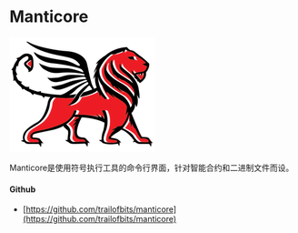 # Manticore

[![&#x56FE;&#x7247;alt](../../.gitbook/assets/manticore%20%281%29.webp)](https://github.com/trailofbits/manticore)

Manticore是使用符号执行工具的命令行界面，针对智能合约和二进制文件而设。



#### Github

* [https://github.com/trailofbits/manticore](https://github.com/trailofbits/manticore)



